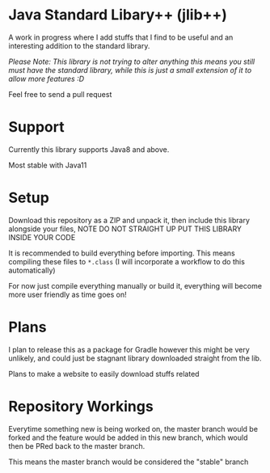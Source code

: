 # Java Standard Libary++ (jlib++)

A work in progress where I add stuffs that I find to be useful and an interesting addition to the standard library.

*Please Note: This library is not trying to alter anything this means you still must have the standard library, while this is just a small extension of it to allow more features :D*

Feel free to send a pull request

# Support
Currently this library supports Java8 and above.

Most stable with Java11

# Setup
Download this repository as a ZIP and unpack it, then include this library alongside your files, NOTE DO NOT STRAIGHT UP PUT THIS LIBRARY INSIDE YOUR CODE

It is recommended to build everything before importing. This means compiling these files to `*.class` (I will incorporate a workflow to do this automatically)

For now just compile everything manually or build it, everything will become more user friendly as time goes on!

# Plans
I plan to release this as a package for Gradle however this might be very unlikely, and could just be stagnant library downloaded straight from the lib.

Plans to make a website to easily download stuffs related

# Repository Workings
Everytime something new is being worked on, the master branch would be forked and the feature would be added in this new branch, which would then be PRed back to the
master branch.

This means the master branch would be considered the "stable" branch

